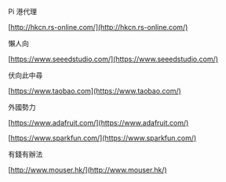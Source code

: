 Pi 港代理

[http://hkcn.rs-online.com/](http://hkcn.rs-online.com/)

  


懶人向

[https://www.seeedstudio.com/](https://www.seeedstudio.com/)

  


伏向此中尋

[https://www.taobao.com](https://www.taobao.com/)

  


外國勢力

[https://www.adafruit.com/](https://www.adafruit.com/)

[https://www.sparkfun.com/](https://www.sparkfun.com/)

  


有錢有辦法

[http://www.mouser.hk/](http://www.mouser.hk/)

